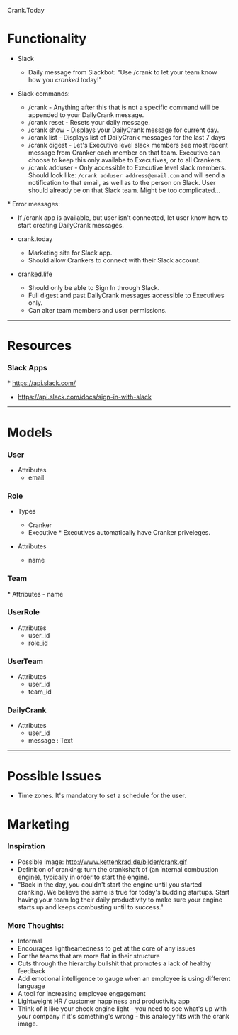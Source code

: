Crank.Today

# Functionality

* Slack

  - Daily message from Slackbot: "Use /crank to let your team know how you _cranked_ today!"

* Slack commands:

  - /crank - Anything after this that is not a specific command will be appended to your DailyCrank message.
  - /crank reset - Resets your daily message.
  - /crank show - Displays your DailyCrank message for current day.
  - /crank list - Displays list of DailyCrank messages for the last 7 days
  - /crank digest - Let's Executive level slack members see most recent message from Cranker each member on that team. Executive can choose to keep this only availabe to Executives, or to all Crankers.
  - /crank adduser - Only accessible to Executive level slack members. Should look like: `/crank adduser address@email.com` and will send a notification to that email, as well as to the person on Slack. User should already be on that Slack team. Might be too complicated...

* Error messages:

  - If /crank app is available, but user isn't connected, let user know how to start creating DailyCrank messages.

* crank.today

  - Marketing site for Slack app.
  - Should allow Crankers to connect with their Slack account.

* cranked.life

  - Should only be able to Sign In through Slack.
  - Full digest and past DailyCrank messages accessible to Executives only.
  - Can alter team members and user permissions.

---

# Resources

### Slack Apps

  * https://api.slack.com/
  * https://api.slack.com/docs/sign-in-with-slack

---

# Models

### User

  * Attributes
    - email

### Role

  * Types
    - Cranker
    - Executive
      * Executives automatically have Cranker priveleges.

  * Attributes
    - name

### Team

  * Attributes
    - name

### UserRole

  * Attributes
    - user_id
    - role_id

### UserTeam

  * Attributes
    - user_id
    - team_id

### DailyCrank

  * Attributes
    - user_id
    - message : Text

---

# Possible Issues

* Time zones. It's mandatory to set a schedule for the user.

# Marketing

### Inspiration
* Possible image: http://www.kettenkrad.de/bilder/crank.gif
* Definition of cranking: turn the crankshaft of (an internal combustion engine), typically in order to start the engine.
* "Back in the day, you couldn't start the engine until you started cranking. We believe the same is true for today's budding startups. Start having your team log their daily productivity to make sure your engine starts up and keeps combusting until to success."

### More Thoughts:
* Informal
* Encourages lightheartedness to get at the core of any issues
* For the teams that are more flat in their structure
* Cuts through the hierarchy bullshit that promotes a lack of healthy feedback
* Add emotional intelligence to gauge when an employee is using different language
* A tool for increasing employee engagement
* Lightweight HR / customer happiness and productivity app
* Think of it like your check engine light - you need to see what's up with your company if it's something's wrong - this analogy fits with the crank image.
